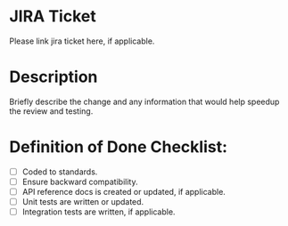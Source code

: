 # JIRA Ticket

Please link jira ticket here, if applicable.

# Description

Briefly describe the change and any information that would help speedup the review and testing.

# Definition of Done Checklist:

- [ ] Coded to standards.
- [ ] Ensure backward compatibility.
- [ ] API reference docs is created or updated, if applicable.
- [ ] Unit tests are written or updated.
- [ ] Integration tests are written, if applicable.
